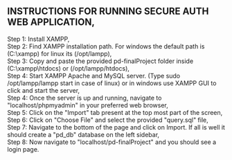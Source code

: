 ## INSTRUCTIONS FOR RUNNING SECURE AUTH WEB APPLICATION,

Step 1: Install XAMPP,<br />
Step 2: Find XAMPP installation path. For windows the default path is (C:\xampp) for linux its (/opt/lampp),<br />
Step 3: Copy and paste the provided pd-finalProject folder inside (C:\xampp\htdocs) or (/opt/lampp/htdocs),<br />
Step 4: Start XAMPP Apache and MySQL server. (Type sudo /opt/lampp/lampp start in case of linux) or in windows use XAMPP GUI to click and start the server,<br />
Step 4: Once the server is up and running, navigate to "localhost/phpmyadmin" in your preferred web browser,<br />
Step 5: Click on the "Import" tab present at the top most part of the screen,<br />
Step 6: Click on "Choose File" and select the provided "query.sql" file,<br />
Step 7: Navigate to the bottom of the page and click on Import. If all is well it should create a "pd_db" database on the left sidebar,<br />
Step 8: Now navigate to "localhost/pd-finalProject" and you should see a login page.
